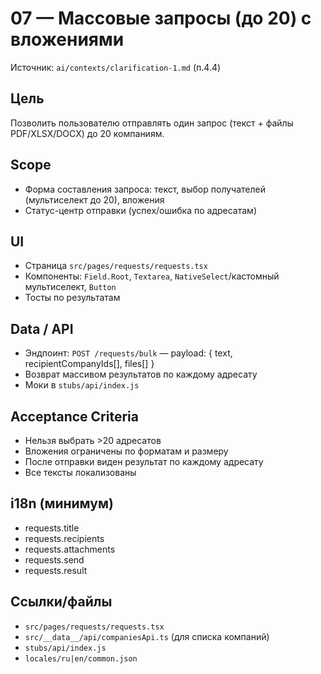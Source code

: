 # 07 — Массовые запросы (до 20) с вложениями

Источник: `ai/contexts/clarification-1.md` (п.4.4)

## Цель
Позволить пользователю отправлять один запрос (текст + файлы PDF/XLSX/DOCX) до 20 компаниям.

## Scope
- Форма составления запроса: текст, выбор получателей (мультиселект до 20), вложения
- Статус-центр отправки (успех/ошибка по адресатам)

## UI
- Страница `src/pages/requests/requests.tsx`
- Компоненты: `Field.Root`, `Textarea`, `NativeSelect`/кастомный мультиселект, `Button`
- Тосты по результатам

## Data / API
- Эндпоинт: `POST /requests/bulk` — payload: { text, recipientCompanyIds[], files[] }
- Возврат массивом результатов по каждому адресату
- Моки в `stubs/api/index.js`

## Acceptance Criteria
- Нельзя выбрать >20 адресатов
- Вложения ограничены по форматам и размеру
- После отправки виден результат по каждому адресату
- Все тексты локализованы

## i18n (минимум)
- requests.title
- requests.recipients
- requests.attachments
- requests.send
- requests.result

## Ссылки/файлы
- `src/pages/requests/requests.tsx`
- `src/__data__/api/companiesApi.ts` (для списка компаний)
- `stubs/api/index.js`
- `locales/ru|en/common.json`
